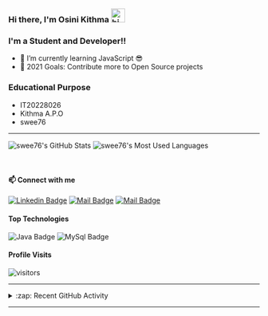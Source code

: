 ### Hi there, I'm Osini Kithma <img src="https://user-images.githubusercontent.com/1303154/88677602-1635ba80-d120-11ea-84d8-d263ba5fc3c0.gif" width="28px" alt="hi">
 
### I'm a Student and Developer!!
 
- 🌱 I’m currently learning JavaScript 😎
- 🥅 2021 Goals: Contribute more to Open Source projects
 
### Educational Purpose
- IT20228026
- Kithma A.P.O
- swee76
 
---
 
  <img align="center" alt="swee76's GitHub Stats" src="https://github-readme-stats.vercel.app/api?username=swee76&show_icons=true&hide_border=true&theme=gruvbox"/>&nbsp;<img align="center" alt="swee76's Most Used Languages" src="https://github-readme-stats.vercel.app/api/top-langs/?username=swee76&layout=compact&theme=gruvbox&hide_border=true"/>
 
<br>
 
#### :mailbox: Connect with me
 
 [![Linkedin Badge](https://img.shields.io/badge/-Osini-0e76a8?style=flat&labelColor=0e76a8&logo=linkedin&logoColor=white)][linkedin]
[![Mail Badge](https://img.shields.io/badge/-@oshi__i__gurl-e84393?style=flat&labelColor=e84393&logo=instagram&logoColor=white)][instagram]
[![Mail Badge](https://img.shields.io/badge/-osini_kithma-c0392b?style=flat&labelColor=c0392b&logo=gmail&logoColor=white)][gmail]
 
#### Top Technologies
 
<!-- ![Angular Badge](https://img.shields.io/badge/-Angular-red?style=for-the-badge&labelColor=black&logo=Angular&logoColor=red) ![Typescript Badge](https://img.shields.io/badge/-Typescript-007acc?style=for-the-badge&labelColor=black&logo=typescript&logoColor=007acc) ![Java Badge](https://img.shields.io/badge/-Java-gold?style=for-the-badge&labelColor=black&logo=java&logoColor=gold) ![Spring Badge](https://img.shields.io/badge/-Spring_Boot-green?style=for-the-badge&labelColor=black&logo=springboot&logoColor=green) ![MySql Badge](https://img.shields.io/badge/-MySQL-blue?style=for-the-badge&labelColor=black&logo=mysql&logoColor=white) -->
 
![Java Badge](https://img.shields.io/badge/-Java-gold?style=for-the-badge&labelColor=black&logo=java&logoColor=gold) ![MySql Badge](https://img.shields.io/badge/-MySQL-blue?style=for-the-badge&labelColor=black&logo=mysql&logoColor=white)
 
 
#### Profile Visits
 
![visitors](https://visitor-badge.glitch.me/badge?page_id=swee76.swee76)
 
 
 
---
 
<details>
 
  <summary>:zap: Recent GitHub Activity</summary>
   
  <!--START_SECTION:activity-->
1. 💪 Opened PR [#78](https://github.com/lonewol7f/EnLearn/pull/78) in [lonewol7f/EnLearn](https://github.com/lonewol7f/EnLearn)
  <!--END_SECTION:activity-->
 
</details>
 
---
 
 
<!-- <details>
 
  <summary>:pushpin: Pinned Repositories</summary>
 
  <br>
 
  &nbsp;&nbsp;&nbsp;<a href="https://github.com/swee76/FixBid">
    <img align="center" src="https://github-readme-stats.vercel.app/api/pin/?username=swee76&repo=FixBid&theme=gruvbox&show_owner=true&hide_border=true" />
  </a>&nbsp;&nbsp;&nbsp;&nbsp;&nbsp;
  <a href="https://github.com/swee76/SoundSpace">
    <img align="center" src="https://github-readme-stats.vercel.app/api/pin/?username=swee76&repo=SoundSpace&theme=gruvbox&show_owner=true&hide_border=true" />
  </a>
 
  <br>
 
  &nbsp;&nbsp;&nbsp;<a href="https://github.com/swee76/JavaCRUD">
    <img align="center" src="https://github-readme-stats.vercel.app/api/pin/?username=swee76&repo=JavaCRUD&theme=gruvbox&show_owner=true&hide_border=true" />
  </a>&nbsp;&nbsp;&nbsp;&nbsp;&nbsp;
  <a href="https://github.com/swee76/diceGame">
    <img align="center" src="https://github-readme-stats.vercel.app/api/pin/?username=swee76&repo=diceGame&theme=gruvbox&show_owner=true&hide_border=true" />
  </a>
 
</details> -->
 
<!-- List of web sites -->
 
[instagram]: https://www.instagram.com/oshi_i_gurl/
[linkedin]: https://www.linkedin.com/in/#/
[gmail]: mailto:oshinikithma1213@gmail.com
